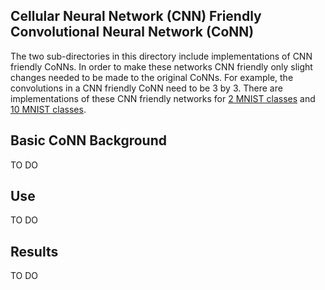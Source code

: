 ## Cellular Neural Network (CNN) Friendly Convolutional Neural Network (CoNN)

The two sub-directories in this directory include implementations of CNN friendly CoNNs. In order to make these networks CNN friendly only slight changes needed to be made to the original CoNNs. For example, the convolutions in a CNN friendly CoNN need to be 3 by 3. There are implementations of these CNN friendly networks for [2 MNIST classes] and [10 MNIST classes].

## Basic CoNN Background

TO DO

## Use

TO DO

## Results

TO DO

[2 MNIST classes]: https://github.com/slancas1/budapest_research/tree/master/CNN_friendly_CoNN/CNN_friendly_2

[10 MNIST classes]: https://github.com/slancas1/budapest_research/tree/master/CNN_friendly_CoNN/CNN_friendly_10
